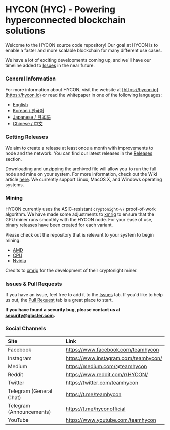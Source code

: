 # HYCON (HYC) - Powering hyperconnected blockchain solutions

Welcome to the HYCON source code repository! Our goal at HYCON is to enable a faster and more scalable blockchain for many different use cases.

We have a lot of exciting developments coming up, and we'll have our timeline added to [Issues](https://github.com/Team-Hycon/hycon-core/issues) in the near future.

### General Information

For more information about HYCON, visit the website at [https://hycon.io](https://hycon.io) or read the whitepaper in one of the following languages:

- [English](https://hycon.io/doc/whitepaper1.2.2_en.pdf)
- [Korean / 한국어](https://hycon.io/doc/whitepaper.1.2.2_kr.pdf)
- [Japanese / 日本語](https://hycon.io/doc/whitepaper_jp.pdf)
- [Chinese / 中文](https://hycon.io/doc/whitepaper_cn.pdf)

### Getting Releases

We aim to create a release at least once a month with improvements to node and the network. You can find our latest releases in the [Releases](https://github.com/Team-Hycon/hycon-core/releases) section.

Downloading and unzipping the archived file will allow you to run the full node and mine on your system. For more information, check out the Wiki article [here](https://github.com/Team-Hycon/hycon-core/wiki/Mining-Instructions). We currently support Linux, MacOS X, and Windows operating systems.

### Mining

HYCON currently uses the ASIC-resistant `cryptonight-v7` proof-of-work algorithm. We have made some adjustments to [xmrig](https://github.com/xmrig) to ensure that the GPU miner runs smoothly with the HYCON node. For your ease of use, binary releases have been created for each variant.

Please check out the repository that is relevant to your system to begin mining: 

- [AMD](https://github.com/Team-Hycon/xmrig-amd)
- [CPU](https://github.com/Team-Hycon/xmrig)
- [Nvidia](https://github.com/Team-Hycon/xmrig-nvidia)

Credits to [xmrig](https://github.com/xmrig) for the development of their cryptonight miner.

### Issues & Pull Requests

If you have an issue, feel free to add it to the [Issues](https://github.com/Team-Hycon/hycon-core/issues) tab. 
If you'd like to help us out, the [Pull Request](https://github.com/Team-Hycon/hycon-core/pulls) tab is a great place to start.

**If you have found a security bug, please contact us at [security@glosfer.com](security@glosfer.com).**

### Social Channels

| Site | Link |
|:-----------|:-----------|
| Facebook | https://www.facebook.com/teamhycon |
| Instagram | https://www.instagram.com/teamhycon/ |
| Medium | https://medium.com/@teamhycon |
| Reddit | https://www.reddit.com/r/HYCON/ |
| Twitter | https://twitter.com/teamhycon |
| Telegram (General Chat) | https://t.me/teamhycon |
| Telegram (Announcements) | https://t.me/hyconofficial |
| YouTube | https://www.youtube.com/teamhycon |
